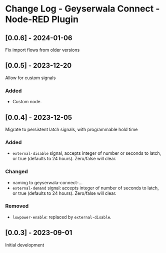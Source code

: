 # Change Log - Geyserwala Connect - Node-RED Plugin

## [0.0.6] - 2024-01-06

Fix import flows from older versions

## [0.0.5] - 2023-12-20

Allow for custom signals

### Added
- Custom node.

## [0.0.4] - 2023-12-05

Migrate to persistent latch signals, with programmable hold time

### Added
- `external-disable` signal, accepts integer of number or seconds to latch, or true (defaults to 24 hours). Zero/false will clear.

### Changed
- naming to geyserwala-connect-...
- `external-demand` signal: accepts integer of number of seconds to latch, or true (defaults to 24 hours). Zero/false will clear.

### Removed
- `lowpower-enable`: replaced by `external-disable`.

## [0.0.3] - 2023-09-01

Initial development
